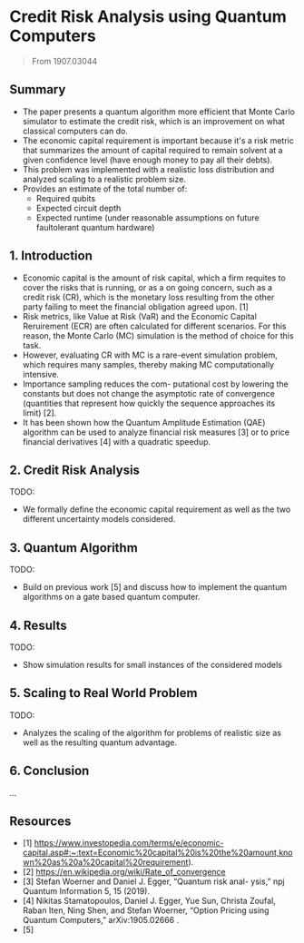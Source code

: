 # Credit Risk Analysis using Quantum Computers

> From 1907.03044

## **Summary**

- The paper presents a quantum algorithm more efficient that Monte Carlo simulator to estimate the credit risk, which is an improvement on what classical computers can do. 
- The economic capital requirement is important because it's a risk metric that summarizes the amount of capital required to remain solvent at a given confidence level (have enough money to pay all their debts).
- This problem was implemented with a realistic loss distribution and analyzed scaling to a realistic problem size.
- Provides an estimate of the total number of:
    - Required qubits
    - Expected circuit depth
    - Expected runtime (under reasonable assumptions on future faultolerant quantum hardware)

## **1. Introduction**

- Economic capital is the amount of risk capital, which a firm requites to cover the risks that is running, or as a on going concern, such as a credit risk (CR), which is the monetary loss resulting from the other party failing to meet the financial obligation agreed upon. [1]
- Risk metrics, like Value at Risk (VaR) and the Economic Capital Reruirement (ECR) are often calculated for different scenarios. For this reason, the Monte Carlo (MC) simulation is the method of choice for this task.
- However, evaluating CR with MC is a rare-event simulation problem, which requires many samples, thereby making MC computationally intensive.
- Importance sampling reduces the com- putational cost by lowering the constants but does not change the asymptotic rate of convergence (quantities that represent how quickly the sequence approaches its limit) [2].
- It has been shown how the Quantum Amplitude Estimation (QAE) algorithm can be used to analyze financial risk measures [3] or to price financial derivatives [4] with a quadratic speedup.

## **2. Credit Risk Analysis**

TODO:
- We formally define the economic capital requirement as well as the two different uncertainty models considered.

## **3. Quantum Algorithm**

TODO:
- Build on previous work [5] and discuss how to implement the quantum algorithms on a gate based quantum computer.

## **4. Results**

TODO:
- Show simulation results for small instances of the considered models

## **5. Scaling to Real World Problem**

TODO:
- Analyzes the scaling of the algorithm for problems of realistic size as well as the resulting quantum advantage.

## **6. Conclusion**

...

## Resources

- [1] https://www.investopedia.com/terms/e/economic-capital.asp#:~:text=Economic%20capital%20is%20the%20amount,known%20as%20a%20capital%20requirement).
- [2] https://en.wikipedia.org/wiki/Rate_of_convergence
- [3] Stefan Woerner and Daniel J. Egger, “Quantum risk anal- ysis,” npj Quantum Information 5, 15 (2019).
- [4] Nikitas Stamatopoulos, Daniel J. Egger, Yue Sun, Christa Zoufal, Raban Iten, Ning Shen, and Stefan Woerner, “Option Pricing using Quantum Computers,”
arXiv:1905.02666 .
- [5]